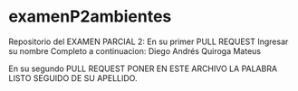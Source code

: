 # examenP2ambientes
Repositorio del EXAMEN PARCIAL 2:
En su primer PULL REQUEST Ingresar su nombre Completo a continuacion: 
Diego Andrés Quiroga Mateus



En su segundo PULL REQUEST PONER EN ESTE ARCHIVO LA PALABRA LISTO SEGUIDO DE SU APELLIDO.
